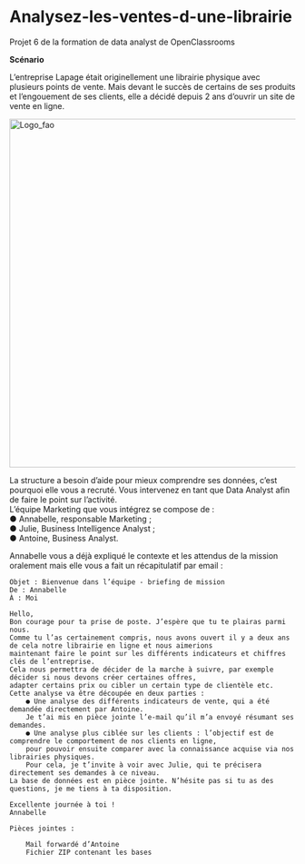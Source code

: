 # Analysez-les-ventes-d-une-librairie
Projet 6 de la formation de data analyst de OpenClassrooms

**Scénario**

L’entreprise Lapage était originellement une librairie physique avec plusieurs points de vente. Mais devant le succès de certains de ses produits et l’engouement de ses clients, elle a décidé depuis 2 ans d’ouvrir un site de vente en ligne. 

<img width="614" alt="Logo_fao" src="https://github.com/AlexisDlge/Analysez-les-ventes-d-une-librairie/assets/152527939/075b221f-9149-4707-8e01-6c1d6fa4141b"> 

La structure a besoin d’aide pour mieux comprendre ses données, c’est pourquoi elle vous a recruté. Vous intervenez en tant que Data Analyst afin de faire le point sur l’activité. \
L’équipe Marketing que vous intégrez se compose de : \
    ●  Annabelle, responsable Marketing ; \
    ●  Julie, Business Intelligence Analyst ; \
    ●  Antoine, Business Analyst.

Annabelle vous a déjà expliqué le contexte et les attendus de la mission oralement mais elle vous a fait un récapitulatif par email : 



    Objet : Bienvenue dans l’équipe - briefing de mission
    De : Annabelle
    À : Moi 

    Hello,
    Bon courage pour ta prise de poste. J’espère que tu te plairas parmi nous.
    Comme tu l’as certainement compris, nous avons ouvert il y a deux ans de cela notre librairie en ligne et nous aimerions 
    maintenant faire le point sur les différents indicateurs et chiffres clés de l’entreprise. 
    Cela nous permettra de décider de la marche à suivre, par exemple décider si nous devons créer certaines offres, 
    adapter certains prix ou cibler un certain type de clientèle etc.
    Cette analyse va être découpée en deux parties :
        ● Une analyse des différents indicateurs de vente, qui a été demandée directement par Antoine. 
        Je t’ai mis en pièce jointe l’e-mail qu’il m’a envoyé résumant ses demandes.
        ● Une analyse plus ciblée sur les clients : l’objectif est de comprendre le comportement de nos clients en ligne, 
        pour pouvoir ensuite comparer avec la connaissance acquise via nos librairies physiques. 
        Pour cela, je t’invite à voir avec Julie, qui te précisera directement ses demandes à ce niveau.
    La base de données est en pièce jointe. N’hésite pas si tu as des questions, je me tiens à ta disposition.

    Excellente journée à toi !
    Annabelle

    Pièces jointes :

        Mail forwardé d’Antoine
        Fichier ZIP contenant les bases

